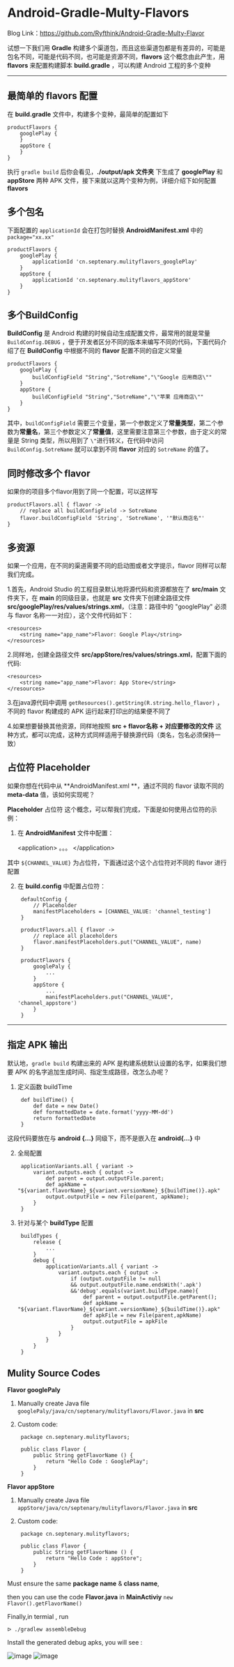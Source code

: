 Android-Gradle-Multy-Flavors
===
Blog Link：https://github.com/Ryfthink/Android-Gradle-Multy-Flavor 

试想一下我们用 **Gradle** 构建多个渠道包，而且这些渠道包都是有差异的，可能是包名不同，可能是代码不同，也可能是资源不同，**flavors**  这个概念由此产生，用  **flavors** 来配置构建脚本 **build.gradle** ，可以构建 Android 工程的多个变种

---

最简单的 flavors 配置
---
在 **build.gradle** 文件中，构建多个变种，最简单的配置如下

    productFlavors {
        googlePlay {
        }
        appStore {
        }
    }

执行 `gradle build` 后你会看见，**./output/apk 文件夹** 下生成了 **googlePlay** 和 **appStore** 两种 APK 文件，接下来就以这两个变种为例，详细介绍下如何配置 **flavors**

多个包名
---
下面配置的 `applicationId` 会在打包时替换 **AndroidManifest.xml** 中的 `package="xx.xx"`

    productFlavors {
        googlePlay {
            applicationId 'cn.septenary.mulityflavors_googlePlay'
        }
        appStore {
            applicationId 'cn.septenary.mulityflavors_appStore'
        }
    }

多个BuildConfig
---
**BuildConfig** 是 Android 构建的时候自动生成配置文件，最常用的就是常量 `BuildConfig.DEBUG` ，便于开发者区分不同的版本来编写不同的代码，下面代码介绍了在 **BuildConfig** 中根据不同的 **flavor**  配置不同的自定义常量

    productFlavors {
        googlePlay {
            buildConfigField "String","SotreName","\"Google 应用商店\""
        }
        appStore {
            buildConfigField "String","SotreName","\"苹果 应用商店\""
        }
    }

其中，`buildConfigField` 需要三个变量，第一个参数定义了**常量类型**，第二个参数为**常量名**，第三个参数定义了**常量值**，这里需要注意第三个参数，由于定义的常量是 String 类型，所以用到了 `\"`进行转义，在代码中访问 `BuildConfig.SotreName`  就可以拿到不同 **flavor** 对应的 `SotreName` 的值了。


同时修改多个 flavor
---
如果你的项目多个flavor用到了同一个配置，可以这样写
    
    productFlavors.all { flavor ->
        // replace all buildConfigField -> SotreName
        flavor.buildConfigField 'String', 'SotreName', '"默认商店名"'
    }


多资源
---
如果一个应用，在不同的渠道需要不同的启动图或者文字提示，flavor 同样可以帮我们完成。

1.首先，Android Studio 的工程目录默认地将源代码和资源都放在了 **src/main** 文件夹下，在 **main** 的同级目录，也就是  **src** 文件夹下创建全路径文件 **src/googlePlay/res/values/strings.xml**，（注意：路径中的 "googlePlay" 必须与 flavor 名称一一对应），这个文件代码如下：
        
    <resources>
        <string name="app_name">Flavor: Google Play</string>
    </resources>
    
2.同样地，创建全路径文件 **src/appStore/res/values/strings.xml**，配置下面的代码:

    <resources>
        <string name="app_name">Flavor: App Store</string>
    </resources>
    
3.在java源代码中调用 `getResources().getString(R.string.hello_flavor)` ，不同的 flavor 构建成的 APK 运行起来打印出的结果便不同了

4.如果想要替换其他资源，同样地按照 **src + flavor名称 + 对应要修改的文件** 这种方式，都可以完成，这种方式同样适用于替换源代码（类名，包名必须保持一致）


占位符 Placeholder
---
如果你想在代码中从 **AndroidManifest.xml **，通过不同的 flavor 读取不同的 **meta-data** 值，该如何实现呢？

**Placeholder** 占位符 这个概念，可以帮我们完成，下面是如何使用占位符的示例：

1. 在 **AndroidManifest** 文件中配置：
    
    &#60;application&#62;
        <meta-data
                android:name="CHANNEL"
                android:value="${CHANNEL_VALUE}"/>
            。。。
    &#60;&#47;application&#62;

其中 `${CHANNEL_VALUE}` 为占位符，下面通过这个这个占位符对不同的 flavor 进行配置

2. 在 **build.config** 中配置占位符：
    
        defaultConfig {
            // Placeholder
            manifestPlaceholders = [CHANNEL_VALUE: 'channel_testing']
        }
        
        productFlavors.all { flavor ->
            // replace all placeholders
            flavor.manifestPlaceholders.put("CHANNEL_VALUE", name)
        }
        
        productFlavors {
            googlePaly {
                ...
            }
            appStore {
                ...
                manifestPlaceholders.put("CHANNEL_VALUE", 'channel_appstore')
            }
        }

---
指定 APK 输出
---
默认地，`gradle build` 构建出来的 APK 是构建系统默认设置的名字，如果我们想要 APK 的名字追加生成时间、指定生成路径，改怎么办呢？

1. 定义函数 buildTime
        
        def buildTime() {
            def date = new Date()
            def formattedDate = date.format('yyyy-MM-dd')
            return formattedDate
        }
        
这段代码要放在与 **android {...}** 同级下，而不是嵌入在 **android{...}** 中

2. 全局配置

        applicationVariants.all { variant ->
            variant.outputs.each { output ->
                def parent = output.outputFile.parent;
                def apkName = "${variant.flavorName}_${variant.versionName}_${buildTime()}.apk"
                output.outputFile = new File(parent, apkName);
            }
        }

3. 针对与某个 **buildType** 配置
    
        buildTypes {
            release {
                ...
            }
            debug {
                applicationVariants.all { variant ->
                    variant.outputs.each { output ->
                        if (output.outputFile != null 
                        && output.outputFile.name.endsWith('.apk') 
                        &&'debug'.equals(variant.buildType.name){
                            def parent = output.outputFile.getParent();
                            def apkName = "${variant.flavorName}_${variant.versionName}_${buildTime()}.apk"
                            def apkFile = new File(parent,apkName)
                            output.outputFile = apkFile
                        }
                    }
                }
            }
        }
    
    


Mulity Source Codes
---

**Flavor googlePaly**

1. Manually create Java file  `googlePaly/java/cn/septenary/mulityflavors/Flavor.java` in **src**
2. Custom code:

		package cn.septenary.mulityflavors;

		public class Flavor {
   			public String getFlavorName () {
        		return "Hello Code : GooglePlay";
    		}
		}


**Flavor appStore**

1. Manually create Java file  `appStore/java/cn/septenary/mulityflavors/Flavor.java` in **src**
2. Custom code:

		package cn.septenary.mulityflavors;

		public class Flavor {
   			public String getFlavorName () {
        		return "Hello Code : appStore";
    		}
		}
		
Must ensure the same **package name** & **class name**, 

then you can use the code **Flavor.java** in **MainActiviy** `new Flavor().getFlavorName()`



Finally,in termial , run 
	
	ᐅ ./gradlew assembleDebug

Install the generated debug apks, you will see :


 ![image](https://raw.githubusercontent.com/Ryfthink/Android-Gradle-Mulity-Flavor/master/art/a.png)
 ![image](https://raw.githubusercontent.com/Ryfthink/Android-Gradle-Mulity-Flavor/master/art/b.png)
	
